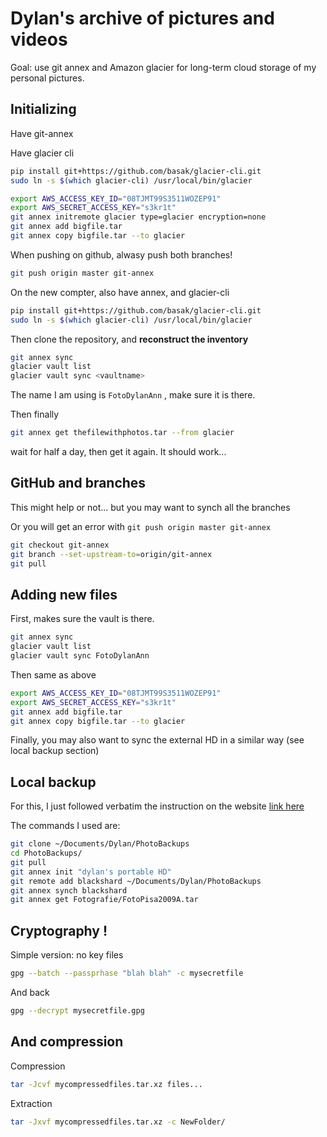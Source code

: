 
# Dylan's archive of pictures and videos

Goal: use git annex and Amazon glacier for long-term cloud storage of my personal pictures.

## Initializing

Have git-annex

Have glacier cli 

```bash
pip install git+https://github.com/basak/glacier-cli.git
sudo ln -s $(which glacier-cli) /usr/local/bin/glacier 
```

```bash
export AWS_ACCESS_KEY_ID="08TJMT99S3511WOZEP91"
export AWS_SECRET_ACCESS_KEY="s3kr1t"
git annex initremote glacier type=glacier encryption=none
git annex add bigfile.tar
git annex copy bigfile.tar --to glacier
```

When pushing on github, alwasy push both branches!
```bash
git push origin master git-annex
```

On the new compter, also have annex, and glacier-cli 
```bash
pip install git+https://github.com/basak/glacier-cli.git
sudo ln -s $(which glacier-cli) /usr/local/bin/glacier 
```

Then clone the repository, and **reconstruct the inventory** 

```bash
git annex sync
glacier vault list
glacier vault sync <vaultname>
```
The name I am using is `FotoDylanAnn` , make sure it is there.

Then finally
```bash
git annex get thefilewithphotos.tar --from glacier
```
wait for half a day, then get it again. It should work... 

## GitHub and branches

This might help or not... but you may want to synch all the branches

Or you will get an error with `git push origin master git-annex`

```bash
git checkout git-annex
git branch --set-upstream-to=origin/git-annex
git pull
```

## Adding new files

First, makes sure the vault is there.

```bash
git annex sync
glacier vault list
glacier vault sync FotoDylanAnn
```

Then same as above
```bash
export AWS_ACCESS_KEY_ID="08TJMT99S3511WOZEP91"
export AWS_SECRET_ACCESS_KEY="s3kr1t"
git annex add bigfile.tar
git annex copy bigfile.tar --to glacier
```

Finally, you may also want to sync the external HD in a similar way (see local backup section)


## Local backup

For this, I just followed verbatim the instruction on the website [link here](https://git-annex.branchable.com/walkthrough/)

The commands I used are:
```bash
git clone ~/Documents/Dylan/PhotoBackups
cd PhotoBackups/
git pull
git annex init "dylan's portable HD"
git remote add blackshard ~/Documents/Dylan/PhotoBackups
git annex synch blackshard
git annex get Fotografie/FotoPisa2009A.tar 
```

## Cryptography ! 

Simple version: no key files
```bash
gpg --batch --passprhase "blah blah" -c mysecretfile
```
And back
```bash
gpg --decrypt mysecretfile.gpg
```

## And compression

Compression
```bash
tar -Jcvf mycompressedfiles.tar.xz files... 
```

Extraction
```bash
tar -Jxvf mycompressedfiles.tar.xz -c NewFolder/ 
```
